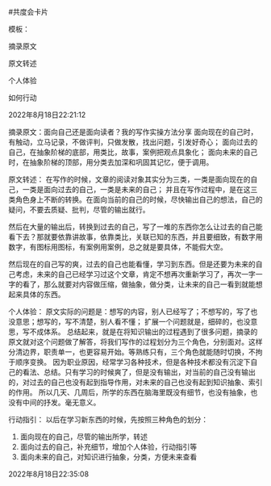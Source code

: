 #共度会卡片

模板：  
  
摘录原文  
  
原文转述  
  
个人体验  
  
如何行动


2022年8月18日22:21:12

摘录原文：面向自己还是面向读者？我的写作实操方法分享
面向现在的自己时，有触动，立马记录，不做评判，只做发散，找出问题，引发好奇心；
面向过去的自己，在抽象阶梯的底部，用类比，故事，案例把观点具象化；
面向未来的自己时，在抽象阶梯的顶部，用分类去加深和巩固其记忆，便于调用。

原文转述：
在写作的时候，文章的阅读对象其实分为三类，一类是面向现在的自己，一类是面向过去的自己，一类是未来的自己；
并且在写作过程中，是在这三类角色身上不断的转换。在面向当前的自己的时候，尽快输出自己的想法，自己的疑问，不要去质疑、批判，尽管的输出就行。

然后在大量的输出后，转换到过去的自己，写了一堆的东西你怎么让过去的自己能看下去？那就要依靠讲故事，依靠类比，关联已知的东西，并且要细致，有数字用数字，有图标用图标，有案例用案例，总之就是要具体，不能假大空。

然后现在的自己写的爽，过去的自己也能看懂，学习到东西。但是还要为未来的自己考虑，未来的自己已经学习过这个文章，肯定不想再次重新学习了，再次一字一字的看了，那么就要对内容做压缩，做抽象，做分类，让未来的自己一看到就能想起来具体的东西。


个人体验：
原文实际的问题是：想写的内容，别人已经写了；不想写的，写了也没意思；想写的，写不清楚，别人看不懂；
扩展一个问题就是，细碎的，也没意思，写不成体系。
总结起来，就是在将知识输出的过程遇到了很多问题，摘录的原文就对这个问题做了解答，将我们写作的过程划分为三个角色，分别面对。这样分清边界，职责单一，也更容易开始。等熟练只有，三个角色就能随时切换，不拘于顺序变换。
因为职业原因，经常学习各种技术，但是各种技术都没有沉淀下自己的看法、总结。只有学习的时候爽了，但是没有输出，对当前的自己没有输出的，对过去的自己也没有起到指导作用，对未来的自己也没有起到知识抽象、索引的作用。
所以几天、几周后，所学的东西在脑海里既没有细节，也没有抽象，也没有中间的抒发。毫无意义。

行动指引：
以后在学习新东西的时候，先按照三种角色的划分：
1. 面向现在的自己，尽管的输出所学，转述
2. 面向过去的自己，补充细节，增加个人体验，行动指引等
3. 面向未来的自己，对知识进行抽象，分类，方便未来查看


2022年8月18日22:35:08
